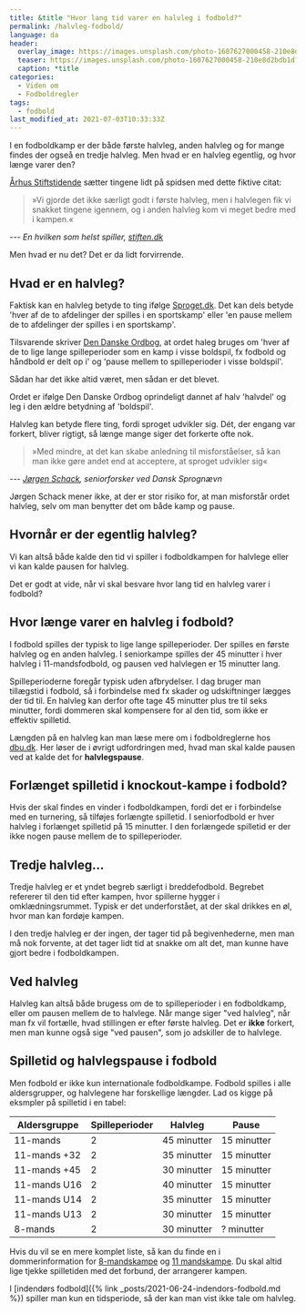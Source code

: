 ```yaml
---
title: &title "Hvor lang tid varer en halvleg i fodbold?"
permalink: /halvleg-fodbold/
language: da
header:
  overlay_image: https://images.unsplash.com/photo-1607627000458-210e8d2bdb1d?ixid=MnwxMjA3fDB8MHxwaG90by1wYWdlfHx8fGVufDB8fHx8&ixlib=rb-1.2.1&auto=format&fit=crop&w=1900&q=80
  teaser: https://images.unsplash.com/photo-1607627000458-210e8d2bdb1d?ixid=MnwxMjA3fDB8MHxwaG90by1wYWdlfHx8fGVufDB8fHx8&ixlib=rb-1.2.1&auto=format&fit=crop&w=400&q=80
  caption: *title
categories:
  - Viden om
  - Fodboldregler
tags:
  - fodbold
last_modified_at: 2021-07-03T10:33:33Z
---
```


I en fodboldkamp er der både første halvleg, anden halvleg og for mange findes der ogseå en tredje halvleg. Men hvad er en halvleg egentlig, og hvor længe varer den?

[Århus Stiftstidende](https://stiften.dk/artikel/hvorn%C3%A5r-er-det-egentlig-halvleg) sætter tingene lidt på spidsen med dette fiktive citat:

> »Vi gjorde det ikke særligt godt i første halvleg, men i halvlegen fik vi snakket tingene igennem, og i anden halvleg kom vi meget bedre med i kampen.«

--- <cite>En hvilken som helst spiller, [stiften.dk](https://stiften.dk/artikel/hvorn%C3%A5r-er-det-egentlig-halvleg)</cite>

Men hvad er nu det? Det er da lidt forvirrende.

## Hvad er en halvleg?

Faktisk kan en halvleg betyde to ting ifølge [Sproget.dk](https://sproget.dk/raad-og-regler/artikler-mv/svarbase/SV00015303). Det kan dels betyde 'hver af de to afdelinger der spilles i en sportskamp' eller 'en pause mellem de to afdelinger der spilles i en sportskamp'.

Tilsvarende skriver [Den Danske Ordbog](https://ordnet.dk/ddo/ordbog?query=halvleg), at ordet haleg bruges om 'hver af de to lige lange spilleperioder som en kamp i visse boldspil, fx fodbold og håndbold er delt op i' og 'pause mellem to spilleperioder i visse boldspil'.

Sådan har det ikke altid været, men sådan er det blevet.

Ordet er ifølge Den Danske Ordbog oprindeligt dannet af halv 'halvdel' og leg i den ældre betydning af 'boldspil'.

Halvleg kan betyde flere ting, fordi sproget udvikler sig. Dét, der engang var forkert, bliver rigtigt, så længe mange siger det forkerte ofte nok.

> »Med mindre, at det kan skabe anledning til misforståelser, så kan man ikke gøre andet end at acceptere, at sproget udvikler sig«

--- <cite>[Jørgen Schack](https://stiften.dk/artikel/hvorn%C3%A5r-er-det-egentlig-halvleg), seniorforsker ved Dansk Sprognævn</cite>

Jørgen Schack mener ikke, at der er stor risiko for, at man misforstår ordet halvleg, selv om man benytter det om både kamp og pause.

## Hvornår er der egentlig halvleg?

Vi kan altså både kalde den tid vi spiller i fodboldkampen for halvlege eller vi kan kalde pausen for halvleg.

Det er godt at vide, når vi skal besvare hvor lang tid en halvleg varer i fodbold?

## Hvor længe varer en halvleg i fodbold?

I fodbold spilles der typisk to lige lange spilleperioder. Der spilles en første halvleg og en anden halvleg. I seniorkampe spilles der 45 minutter i hver halvleg i 11-mandsfodbold, og pausen ved halvlegen er 15 minutter lang. 

Spilleperioderne foregår typisk uden afbrydelser. I dag bruger man tillægstid i fodbold, så i forbindelse med fx skader og udskiftninger lægges der tid til. En halvleg kan derfor ofte tage 45 minutter plus tre til seks minutter, fordi dommeren skal kompensere for al den tid, som ikke er effektiv spilletid.

Længden på en halvleg kan man læse mere om i fodboldreglerne hos [dbu.dk](https://www.dbu.dk/turneringer-og-resultater/love-og-regler/fodboldloven/7-spilletid/). Her løser de i øvrigt udfordringen med, hvad man skal kalde pausen ved at kalde det for **halvlegspause**.

## Forlænget spilletid i knockout-kampe i fodbold?

Hvis der skal findes en vinder i fodboldkampen, fordi det er i forbindelse med en turnering, så tilføjes forlængte spilletid. I seniorfodbold er hver halvleg i forlænget spilletid på 15 minutter. I den forlængede spilletid er der ikke nogen pause mellem de to spilleperioder.

## Tredje halvleg...

Tredje halvleg er et yndet begreb særligt i breddefodbold. Begrebet refererer til den tid efter kampen, hvor spillerne hygger i omklædningsrummet. Typisk er det underforstået, at der skal drikkes en øl, hvor man kan fordøje kampen.

I den tredje halvleg er der ingen, der tager tid på begivenhederne, men man må nok forvente, at det tager lidt tid at snakke om alt det, man kunne have gjort bedre i fodboldkampen.

## Ved halvleg

Halvleg kan altså både brugess om de to spilleperioder i en fodboldkamp, eller om pausen mellem de to halvlege. Når mange siger "ved halvleg", når man fx vil fortælle, hvad stillingen er efter første halvleg. Det er **ikke** forkert, men man kunne også sige "ved pausen", som jo adskiller de to halvlege.

## Spilletid og halvlegspause i fodbold

Men fodbold er ikke kun internationale fodboldkampe. Fodbold spilles i alle aldersgrupper, og halvlegene har forskellige længder. Lad os kigge på eksmpler på spilletid i en tabel:

| Aldersgruppe | Spilleperioder | Halvleg | Pause |
|-|-|-|-|
| 11-mands | 2 | 45 minutter | 15 minutter |
| 11-mands +32 | 2 | 35 minutter | 15 minutter |
| 11-mands +45 | 2 | 30 minutter | 15 minutter |
| 11-mands U16 | 2 | 40 minutter | 15 minutter |
| 11-mands U14 | 2 | 35 minutter | 15 minutter |
| 11-mands U13 | 2 | 30 minutter | 15 minutter |
| 8-mands | 2 | 30 minutter | ? minutter |

Hvis du vil se en mere komplet liste, så kan du finde en i dommerinformation for [8-mandskampe](https://www.dbusjaelland.dk/dommere/dommerens-abc/information-til-dommere/8-mands-spilletid-og-dommerinfo/) og [11 mandskampe](https://www.dbusjaelland.dk/dommere/dommerens-abc/information-til-dommere/11-mands-spilletid-og-dommerinfo/). Du skal altid lige tjekke spilletiden med det forbund, der arrangerer kampen.

I [indendørs fodbold]({% link _posts/2021-06-24-indendors-fodbold.md %}) spiller man kun en tidsperiode, så der kan man vist ikke tale om halvleg.
